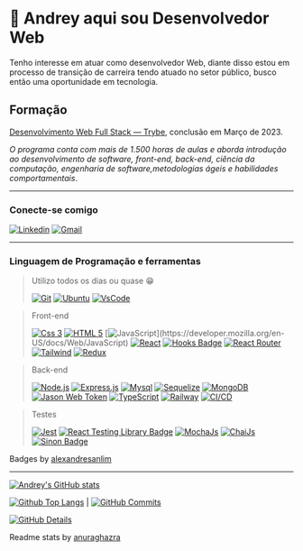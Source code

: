 # 👋 Andrey aqui sou Desenvolvedor Web

Tenho interesse em atuar como desenvolvedor Web, diante disso estou em processo de transição de carreira tendo atuado no setor público, busco então uma oportunidade em tecnologia.

## Formação

[Desenvolvimento Web Full Stack — Trybe](https://www.betrybe.com/), conclusão em Março de 2023.

*O programa conta com mais de 1.500 horas de aulas e aborda introdução ao desenvolvimento de software, front-end, back-end, ciência da computação, engenharia de software,metodologias ágeis e habilidades comportamentais*.

---

### Conecte-se comigo

[![Linkedin](https://img.shields.io/badge/-LinkedIn-%230077B5?style=for-the-badge&logo=linkedin&logoColor=white)](https://www.linkedin.com/in/andreyrv/)
[![Gmail](https://img.shields.io/badge/Gmail-D14836?style=for-the-badge&logo=gmail&logoColor=white)](mailto:cortaesai@gmail.com "cortaesai@gmail.com")

---

### Linguagem de Programação e ferramentas
<!-- 
  # Modelo para imagem com link
  [![Foo]()]()
-->

> Utilizo todos os dias ou quase :grin:
>
> [![Git](https://img.shields.io/badge/GIT-E44C30?style=for-the-badge&logo=git&logoColor=white)](https://git-scm.com/)
> [![Ubuntu](https://img.shields.io/badge/Ubuntu-E95420?style=for-the-badge&logo=ubuntu&logoColor=white)](https://ubuntu.com/)
> [![VsCode](https://img.shields.io/badge/VSCode-0078D4?style=for-the-badge&logo=visual%20studio%20code&logoColor=white)](https://code.visualstudio.com/)

> Front-end
>
> [![Css 3](https://img.shields.io/badge/CSS3-1572B6?style=for-the-badge&logo=css3&logoColor=white)](https://developer.mozilla.org/en-US/docs/Web/CSS)
> [![HTML 5](https://img.shields.io/badge/HTML5-E34F26?style=for-the-badge&logo=html5&logoColor=white)](https://developer.mozilla.org/en-US/docs/Web/HTML)
> [![JavaScript](https://img.shields.io/badge/JavaScript-323330?style=for-the-badge&logo=javascript&logoColor=F7DF1E")](https://developer.mozilla.org/en-US/docs/Web/JavaScript)
> [![React](https://img.shields.io/badge/React-20232A?style=for-the-badge&logo=react&logoColor=61DAFB)](https://reactjs.org/)
> [![Hooks Badge](https://img.shields.io/badge/-Hooks-%2320232a.svg?style=for-the-badge&logo=React&logoColor=%2361DAFB)](https://reactjs.org/docs/hooks-intro.html)
> [![React Router](https://img.shields.io/badge/React_Router-CA4245?style=for-the-badge&logo=react-router&logoColor=white)](https://reactrouter.com/en/main)
> [![Tailwind](https://img.shields.io/badge/Tailwind_CSS-38B2AC?style=for-the-badge&logo=tailwind-css&logoColor=white)](https://tailwindcss.com/)
> [![Redux](https://img.shields.io/badge/Redux-593D88?style=for-the-badge&logo=redux&logoColor=white)](https://redux.js.org)

> Back-end
>
> [![Node.js](https://img.shields.io/badge/Node.js-339933?style=for-the-badge&logo=nodedotjs&logoColor=white)](https://nodejs.org)
> [![Express.js](https://img.shields.io/badge/Express.js-000000?style=for-the-badge&logo=express&logoColor=white)](https://expressjs.com)
> [![Mysql](https://img.shields.io/badge/MySQL-005C84?style=for-the-badge&logo=mysql&logoColor=white)](https://www.mysql.com/)
> [![Sequelize](https://img.shields.io/badge/Sequelize-52B0E7?style=for-the-badge&logo=Sequelize&logoColor=white)](https://sequelize.org/)
> [![MongoDB](https://img.shields.io/badge/MongoDB-4EA94B?style=for-the-badge&logo=mongodb&logoColor=white)](https://www.mongodb.com/)
> [![Jason Web Token](https://img.shields.io/badge/JWT-000000?style=for-the-badge&logo=JSON%20web%20tokens&logoColor=white)](https://jwt.io/)
> [![TypeScript](https://img.shields.io/badge/TypeScript-007ACC?style=for-the-badge&logo=typescript&logoColor=white)](https://www.typescriptlang.org/pt/)
> [![Railway](https://img.shields.io/badge/Railway-131415?style=for-the-badge&logo=railway&logoColor=white)](https://railway.app/)
> [![CI/CD](https://img.shields.io/badge/GitHub_Actions-2088FF?style=for-the-badge&logo=github-actions&logoColor=white)](https://docs.github.com/pt/actions)

> Testes
>
> [![Jest](https://img.shields.io/badge/Jest-C21325?style=for-the-badge&logo=jest&logoColor=white)](https://jestjs.io)
> [![React Testing Library Badge](https://img.shields.io/badge/-RTL-%2320232a.svg?style=for-the-badge&logo=react&logoColor=%2361DAFB)](https://testing-library.com/docs/react-testing-library/intro/)
> [![MochaJs](https://img.shields.io/badge/Mocha-8D6748?style=for-the-badge&logo=Mocha&logoColor=white)](https://mochajs.org)
> [![ChaiJs](https://img.shields.io/badge/chai-A30701?style=for-the-badge&logo=chai&logoColor=white)](https://www.chaijs.com/)
> [![Sinon Badge](https://img.shields.io/badge/sinon.js-323330?style=for-the-badge&logo=sinon)](https://sinonjs.org/)

Badges by [alexandresanlim](https://github.com/alexandresanlim/Badges4-README.md-Profile#-database- ":grin:")

---

[![Andrey's GitHub stats](https://github-readme-stats.vercel.app/api?username=Andreyrvs&layout=compact&theme=dracula&show_icons=true)](https://github.com/anuraghazra/github-readme-stats)

[![Github Top Langs](https://github-readme-stats.vercel.app/api/top-langs/?username=Andreyrvs&layout=compact&theme=dracula)](https://github.com/anuraghazra/github-readme-stats)
|
[![GitHub Commits](http://github-profile-summary-cards.vercel.app/api/cards/productive-time?username=Andreyrvs&theme=dracula&utcOffset=-3)](https://github.com/vn7n24fzkq/github-profile-summary-cards)

[![GitHub Details](http://github-profile-summary-cards.vercel.app/api/cards/profile-details?username=Andreyrvs&theme=dracula)](https://github.com/vn7n24fzkq/github-profile-summary-cards)

Readme stats by [anuraghazra](https://github.com/anuraghazra/github-readme-stats ":grin:")
